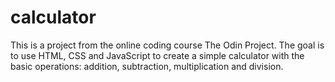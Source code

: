 # calculator
This is a project from the online coding course The Odin Project. 
The goal is to use HTML, CSS and JavaScript to create a simple calculator with the basic operations: addition, subtraction, multiplication and division.
